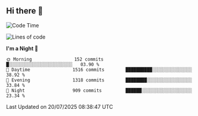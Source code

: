 ## Hi there 👋

<!--
**Wangmerlyn/Wangmerlyn** is a ✨ _special_ ✨ repository because its `README.md` (this file) appears on your GitHub profile.

Here are some ideas to get you started:

- 🔭 I’m currently working on ...
- 🌱 I’m currently learning ...
- 👯 I’m looking to collaborate on ...
- 🤔 I’m looking for help with ...
- 💬 Ask me about ...
- 📫 How to reach me: ...
- 😄 Pronouns: ...
- ⚡ Fun fact: ...
-->
<!--START_SECTION:waka-->
![Code Time](http://img.shields.io/badge/Code%20Time-425%20hrs%203%20mins-blue)

![Lines of code](https://img.shields.io/badge/From%20Hello%20World%20I%27ve%20Written-20.2%20million%20lines%20of%20code-blue)

**I'm a Night 🦉** 

```text
🌞 Morning                152 commits         █░░░░░░░░░░░░░░░░░░░░░░░░   03.90 % 
🌆 Daytime                1516 commits        ██████████░░░░░░░░░░░░░░░   38.92 % 
🌃 Evening                1318 commits        ████████░░░░░░░░░░░░░░░░░   33.84 % 
🌙 Night                  909 commits         ██████░░░░░░░░░░░░░░░░░░░   23.34 % 
```



 Last Updated on 20/07/2025 08:38:47 UTC
<!--END_SECTION:waka-->
